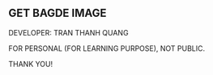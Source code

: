 ## GET BAGDE IMAGE

DEVELOPER: TRAN THANH QUANG

FOR PERSONAL (FOR LEARNING PURPOSE), NOT PUBLIC.

THANK YOU!
